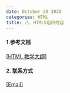 ```yaml
---
date: October 28 2020
categories: HTML
title: 八、HTML5组织内容
---
```


#### 1.参考文档

[[HTML 教学大纲]](https://web-oyster.github.io/2020/10/28/HTML/Tutorial/HTML%E6%95%99%E5%AD%A6%E5%A4%A7%E7%BA%B2/)

#### 2. 联系方式

[[Email]](yuanmin8888@outlook.com)
